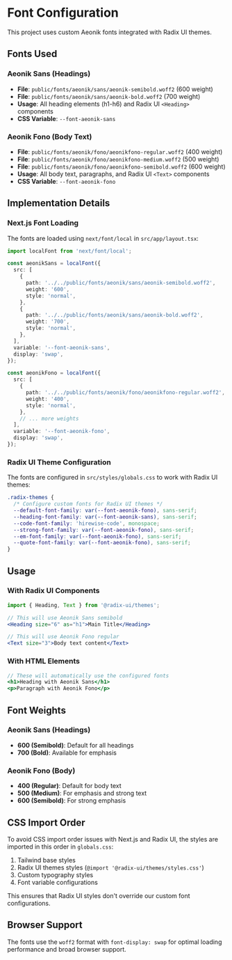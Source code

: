 # Font Configuration

This project uses custom Aeonik fonts integrated with Radix UI themes.

## Fonts Used

### Aeonik Sans (Headings)
- **File**: `public/fonts/aeonik/sans/aeonik-semibold.woff2` (600 weight)
- **File**: `public/fonts/aeonik/sans/aeonik-bold.woff2` (700 weight)
- **Usage**: All heading elements (h1-h6) and Radix UI `<Heading>` components
- **CSS Variable**: `--font-aeonik-sans`

### Aeonik Fono (Body Text)
- **File**: `public/fonts/aeonik/fono/aeonikfono-regular.woff2` (400 weight)
- **File**: `public/fonts/aeonik/fono/aeonikfono-medium.woff2` (500 weight)
- **File**: `public/fonts/aeonik/fono/aeonikfono-semibold.woff2` (600 weight)
- **Usage**: All body text, paragraphs, and Radix UI `<Text>` components
- **CSS Variable**: `--font-aeonik-fono`

## Implementation Details

### Next.js Font Loading
The fonts are loaded using `next/font/local` in `src/app/layout.tsx`:

```typescript
import localFont from 'next/font/local';

const aeonikSans = localFont({
  src: [
    {
      path: '../../public/fonts/aeonik/sans/aeonik-semibold.woff2',
      weight: '600',
      style: 'normal',
    },
    {
      path: '../../public/fonts/aeonik/sans/aeonik-bold.woff2',
      weight: '700',
      style: 'normal',
    },
  ],
  variable: '--font-aeonik-sans',
  display: 'swap',
});

const aeonikFono = localFont({
  src: [
    {
      path: '../../public/fonts/aeonik/fono/aeonikfono-regular.woff2',
      weight: '400',
      style: 'normal',
    },
    // ... more weights
  ],
  variable: '--font-aeonik-fono',
  display: 'swap',
});
```

### Radix UI Theme Configuration
The fonts are configured in `src/styles/globals.css` to work with Radix UI themes:

```css
.radix-themes {
  /* Configure custom fonts for Radix UI themes */
  --default-font-family: var(--font-aeonik-fono), sans-serif;
  --heading-font-family: var(--font-aeonik-sans), sans-serif;
  --code-font-family: 'hirewise-code', monospace;
  --strong-font-family: var(--font-aeonik-fono), sans-serif;
  --em-font-family: var(--font-aeonik-fono), sans-serif;
  --quote-font-family: var(--font-aeonik-fono), sans-serif;
}
```

## Usage

### With Radix UI Components
```jsx
import { Heading, Text } from '@radix-ui/themes';

// This will use Aeonik Sans semibold
<Heading size="6" as="h1">Main Title</Heading>

// This will use Aeonik Fono regular
<Text size="3">Body text content</Text>
```

### With HTML Elements
```jsx
// These will automatically use the configured fonts
<h1>Heading with Aeonik Sans</h1>
<p>Paragraph with Aeonik Fono</p>
```

## Font Weights

### Aeonik Sans (Headings)
- **600 (Semibold)**: Default for all headings
- **700 (Bold)**: Available for emphasis

### Aeonik Fono (Body)
- **400 (Regular)**: Default for body text
- **500 (Medium)**: For emphasis and strong text
- **600 (Semibold)**: For strong emphasis

## CSS Import Order

To avoid CSS import order issues with Next.js and Radix UI, the styles are imported in this order in `globals.css`:

1. Tailwind base styles
2. Radix UI themes styles (`@import '@radix-ui/themes/styles.css'`)
3. Custom typography styles
4. Font variable configurations

This ensures that Radix UI styles don't override our custom font configurations.

## Browser Support

The fonts use the `woff2` format with `font-display: swap` for optimal loading performance and broad browser support.
